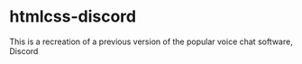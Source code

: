 # htmlcss-discord
This is a recreation of a previous version of the popular voice chat software, Discord
